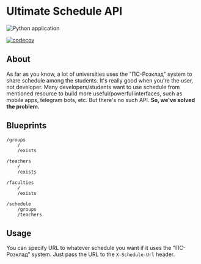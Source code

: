 # Ultimate Schedule API

![Python application](https://github.com/skhortiuk/asu-schedule/workflows/Python%20application/badge.svg?branch=master)

[![codecov](https://codecov.io/gh/skhortiuk/asu-schedule/branch/master/graph/badge.svg)](https://codecov.io/gh/skhortiuk/asu-schedule)


## About
As far as you know, a lot of universities uses the "ПС-Розклад" system to share schedule among the students.
It's really good when you're the user, not developer. Many developers/students want to use schedule from mentioned 
resource to build more useful/powerful interfaces, such as mobile apps, telegram bots, etc.
But there's no such API. **So, we've solved the problem.** 

## Blueprints
```
/groups
    /
    /exists

/teachers
    /
    /exists

/faculties
    /
    /exists

/schedule
    /groups
    /teachers
```

## Usage
You can specify URL to whatever schedule you want if it uses the "ПС-Розклад" system. 
Just pass the URL to the `X-Schedule-Url` header.

